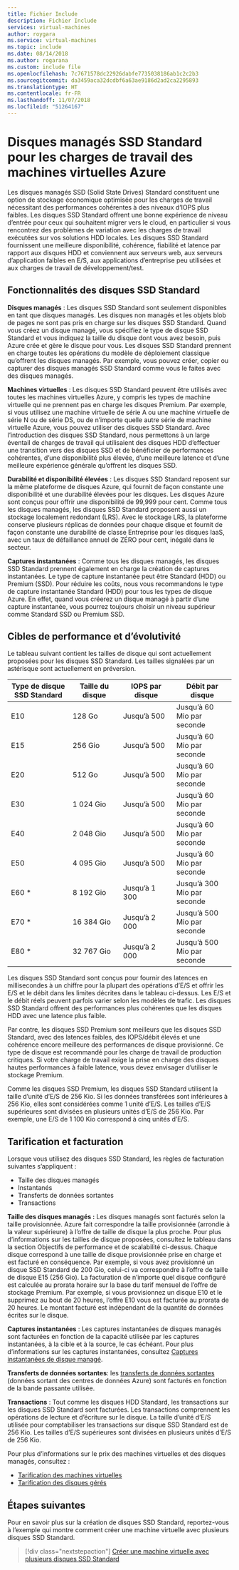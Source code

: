 ```yaml
---
title: Fichier Include
description: Fichier Include
services: virtual-machines
author: roygara
ms.service: virtual-machines
ms.topic: include
ms.date: 08/14/2018
ms.author: rogarana
ms.custom: include file
ms.openlocfilehash: 7c7671578dc22926dabfe7735038186ab1c2c2b3
ms.sourcegitcommit: da3459aca32dcdbf6a63ae9186d2ad2ca2295893
ms.translationtype: HT
ms.contentlocale: fr-FR
ms.lasthandoff: 11/07/2018
ms.locfileid: "51264167"
---
```

# <a name="standard-ssd-managed-disks-for-azure-virtual-machine-workloads"></a>Disques managés SSD Standard pour les charges de travail des machines virtuelles Azure

Les disques managés SSD (Solid State Drives) Standard constituent une option de stockage économique optimisée pour les charges de travail nécessitant des performances cohérentes à des niveaux d’IOPS plus faibles. Les disques SSD Standard offrent une bonne expérience de niveau d’entrée pour ceux qui souhaitent migrer vers le cloud, en particulier si vous rencontrez des problèmes de variation avec les charges de travail exécutées sur vos solutions HDD locales. Les disques SSD Standard fournissent une meilleure disponibilité, cohérence, fiabilité et latence par rapport aux disques HDD et conviennent aux serveurs web, aux serveurs d’application faibles en E/S, aux applications d’entreprise peu utilisées et aux charges de travail de développement/test.

## <a name="standard-ssd-features"></a>Fonctionnalités des disques SSD Standard

**Disques managés** : Les disques SSD Standard sont seulement disponibles en tant que disques managés. Les disques non managés et les objets blob de pages ne sont pas pris en charge sur les disques SSD Standard. Quand vous créez un disque managé, vous spécifiez le type de disque SSD Standard et vous indiquez la taille du disque dont vous avez besoin, puis Azure crée et gère le disque pour vous.
Les disques SSD Standard prennent en charge toutes les opérations du modèle de déploiement classique qu’offrent les disques managés. Par exemple, vous pouvez créer, copier ou capturer des disques managés SSD Standard comme vous le faites avec des disques managés.

**Machines virtuelles** : Les disques SSD Standard peuvent être utilisés avec toutes les machines virtuelles Azure, y compris les types de machine virtuelle qui ne prennent pas en charge les disques Premium. Par exemple, si vous utilisez une machine virtuelle de série A ou une machine virtuelle de série N ou de série DS, ou de n’importe quelle autre série de machine virtuelle Azure, vous pouvez utiliser des disques SSD Standard. Avec l’introduction des disques SSD Standard, nous permettons à un large éventail de charges de travail qui utilisaient des disques HDD d’effectuer une transition vers des disques SSD et de bénéficier de performances cohérentes, d’une disponibilité plus élevée, d’une meilleure latence et d’une meilleure expérience générale qu’offrent les disques SSD.

**Durabilité et disponibilité élevées** : Les disques SSD Standard reposent sur la même plateforme de disques Azure, qui fournit de façon constante une disponibilité et une durabilité élevées pour les disques. Les disques Azure sont conçus pour offrir une disponibilité de 99,999 pour cent. Comme tous les disques managés, les disques SSD Standard proposent aussi un stockage localement redondant (LRS). Avec le stockage LRS, la plateforme conserve plusieurs réplicas de données pour chaque disque et fournit de façon constante une durabilité de classe Entreprise pour les disques IaaS, avec un taux de défaillance annuel de ZÉRO pour cent, inégalé dans le secteur.

**Captures instantanées** : Comme tous les disques managés, les disques SSD Standard prennent également en charge la création de captures instantanées. Le type de capture instantanée peut être Standard (HDD) ou Premium (SSD). Pour réduire les coûts, nous vous recommandons le type de capture instantanée Standard (HDD) pour tous les types de disque Azure. En effet, quand vous créerez un disque managé à partir d’une capture instantanée, vous pourrez toujours choisir un niveau supérieur comme Standard SSD ou Premium SSD.

## <a name="scalability-and-performance-targets"></a>Cibles de performance et d’évolutivité

Le tableau suivant contient les tailles de disque qui sont actuellement proposées pour les disques SSD Standard. Les tailles signalées par un astérisque sont actuellement en préversion.

|Type de disque SSD Standard  |Taille du disque  |IOPS par disque  |Débit par disque  |
|---------|---------|---------|---------|
|E10     |128 Go         |Jusqu’à 500         |Jusqu’à 60 Mio par seconde         |
|E15     |256 Gio         |Jusqu’à 500         |Jusqu’à 60 Mio par seconde         |
|E20     |512 Go         |Jusqu’à 500         |Jusqu’à 60 Mio par seconde         |
|E30     |1 024 Gio       |Jusqu’à 500         |Jusqu’à 60 Mio par seconde         |
|E40     |2 048 Gio       |Jusqu’à 500         |Jusqu’à 60 Mio par seconde         |
|E50     |4 095 Gio       |Jusqu’à 500         |Jusqu’à 60 Mio par seconde         |
|E60 *     |8 192 Gio       |Jusqu’à 1 300       |Jusqu’à 300 Mio par seconde        |
|E70 *    |16 384 Gio      |Jusqu’à 2 000       |Jusqu’à 500 Mio par seconde        |
|E80 *    |32 767 Gio      |Jusqu’à 2 000       |Jusqu’à 500 Mio par seconde        |

Les disques SSD Standard sont conçus pour fournir des latences en millisecondes à un chiffre pour la plupart des opérations d’E/S et offrir les E/S et le débit dans les limites décrites dans le tableau ci-dessus. Les E/S et le débit réels peuvent parfois varier selon les modèles de trafic. Les disques SSD Standard offrent des performances plus cohérentes que les disques HDD avec une latence plus faible.

Par contre, les disques SSD Premium sont meilleurs que les disques SSD Standard, avec des latences faibles, des IOPS/débit élevés et une cohérence encore meilleure des performances de disque provisionné. Ce type de disque est recommandé pour les charge de travail de production critiques. Si votre charge de travail exige la prise en charge des disques hautes performances à faible latence, vous devez envisager d’utiliser le stockage Premium.

Comme les disques SSD Premium, les disques SSD Standard utilisent la taille d’unité d’E/S de 256 Kio. Si les données transférées sont inférieures à 256 Kio, elles sont considérées comme 1 unité d’E/S. Les tailles d’E/S supérieures sont divisées en plusieurs unités d’E/S de 256 Kio. Par exemple, une E/S de 1 100 Kio correspond à cinq unités d’E/S.

## <a name="pricing-and-billing"></a>Tarification et facturation

Lorsque vous utilisez des disques SSD Standard, les règles de facturation suivantes s’appliquent :

- Taille des disques managés
- Instantanés
- Transferts de données sortantes
- Transactions

**Taille des disques managés :** Les disques managés sont facturés selon la taille provisionnée. Azure fait correspondre la taille provisionnée (arrondie à la valeur supérieure) à l’offre de taille de disque la plus proche. Pour plus d’informations sur les tailles de disque proposées, consultez le tableau dans la section Objectifs de performance et de scalabilité ci-dessus. Chaque disque correspond à une taille de disque provisionnée prise en charge et est facturé en conséquence. Par exemple, si vous avez provisionné un disque SSD Standard de 200 Gio, celui-ci va correspondre à l’offre de taille de disque E15 (256 Gio). La facturation de n’importe quel disque configuré est calculée au prorata horaire sur la base du tarif mensuel de l’offre de stockage Premium. Par exemple, si vous provisionnez un disque E10 et le supprimez au bout de 20 heures, l’offre E10 vous est facturée au prorata de 20 heures. Le montant facturé est indépendant de la quantité de données écrites sur le disque.

**Captures instantanées** : Les captures instantanées de disques managés sont facturées en fonction de la capacité utilisée par les captures instantanées, à la cible et à la source, le cas échéant. Pour plus d’informations sur les captures instantanées, consultez [Captures instantanées de disque managé](https://docs.microsoft.com/azure/virtual-machines/windows/managed-disks-overview#managed-disk-snapshots).

**Transferts de données sortantes**: les [transferts de données sortantes](https://azure.microsoft.com/pricing/details/bandwidth/) (données sortant des centres de données Azure) sont facturés en fonction de la bande passante utilisée.

**Transactions** : Tout comme les disques HDD Standard, les transactions sur les disques SSD Standard sont facturées. Les transactions comprennent les opérations de lecture et d’écriture sur le disque. La taille d’unité d’E/S utilisée pour comptabiliser les transactions sur disque SSD Standard est de 256 Kio. Les tailles d’E/S supérieures sont divisées en plusieurs unités d’E/S de 256 Kio.

Pour plus d’informations sur le prix des machines virtuelles et des disques managés, consultez :

- [Tarification des machines virtuelles](https://azure.microsoft.com/pricing/details/virtual-machines/linux/)
- [Tarification des disques gérés](https://azure.microsoft.com/pricing/details/managed-disks/)

## <a name="next-steps"></a>Étapes suivantes

Pour en savoir plus sur la création de disques SSD Standard, reportez-vous à l’exemple qui montre comment créer une machine virtuelle avec plusieurs disques SSD Standard.

> [!div class="nextstepaction"]
> [Créer une machine virtuelle avec plusieurs disques SSD Standard](https://github.com/azure/azure-quickstart-templates/tree/master/101-vm-with-standardssd-disk/)